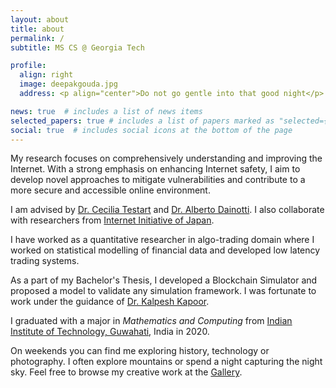 ```yaml
---
layout: about
title: about
permalink: /
subtitle: MS CS @ Georgia Tech

profile:
  align: right
  image: deepakgouda.jpg
  address: <p align="center">Do not go gentle into that good night</p>

news: true  # includes a list of news items
selected_papers: true # includes a list of papers marked as "selected={true}"
social: true  # includes social icons at the bottom of the page
---
```


My research focuses on comprehensively understanding and improving the Internet. With a strong emphasis on enhancing Internet safety, I aim to develop novel approaches to mitigate vulnerabilities and contribute to a more secure and accessible online environment.

I am advised by [Dr. Cecilia Testart](https://www.cc.gatech.edu/people/cecilia-testart) and [Dr. Alberto Dainotti](https://faculty.cc.gatech.edu/~adainotti6/). I also collaborate with researchers from [Internet Initiative of Japan](https://www.iijlab.net).

I have worked as a quantitative researcher in algo-trading domain where I worked on statistical modelling of financial
data and developed low latency trading systems.

As a part of my Bachelor's Thesis, I developed a Blockchain Simulator and proposed a model to validate any
simulation framework. I was fortunate to work under the guidance of [Dr. Kalpesh Kapoor](https://www.iitg.ac.in/kalpesh/).

I graduated with a major in *Mathematics and Computing* from
[Indian Institute of Technology, Guwahati](https://www.iitg.ac.in/), India in 2020.

On weekends you can find me exploring history, technology or photography. I often explore mountains or spend a night capturing the night sky. Feel free to browse my creative work
at the [Gallery](/shots).
